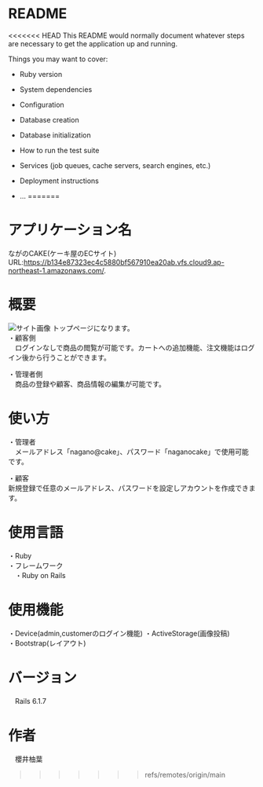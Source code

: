 # README

<<<<<<< HEAD
This README would normally document whatever steps are necessary to get the
application up and running.

Things you may want to cover:

* Ruby version

* System dependencies

* Configuration

* Database creation

* Database initialization

* How to run the test suite

* Services (job queues, cache servers, search engines, etc.)

* Deployment instructions

* ...
=======
# アプリケーション名
ながのCAKE(ケーキ屋のECサイト)  
URL:https://b134e87323ec4c5880bf567910ea20ab.vfs.cloud9.ap-northeast-1.amazonaws.com/. 

# 概要
![サイト画像](https://github.com/yu00xx/nagano_cake/assets/113840379/24bc3d3c-a6b9-4192-9323-92fae6bbd9ea)
トップページになります。    
・顧客側  
　ログインなしで商品の閲覧が可能です。カートへの追加機能、注文機能はログイン後から行うことができます。  

 ・管理者側  
 　商品の登録や顧客、商品情報の編集が可能です。  

# 使い方
・管理者  
　メールアドレス「nagano@cake」、パスワード「naganocake」で使用可能です。  

・顧客  
 新規登録で任意のメールアドレス、パスワードを設定しアカウントを作成できます。

# 使用言語  
・Ruby  
・フレームワーク  
　・Ruby on Rails
 
# 使用機能
・Device(admin,customerのログイン機能)
・ActiveStorage(画像投稿)  
・Bootstrap(レイアウト)

# バージョン
　Rails 6.1.7

# 作者
　櫻井柚葉
>>>>>>> refs/remotes/origin/main
